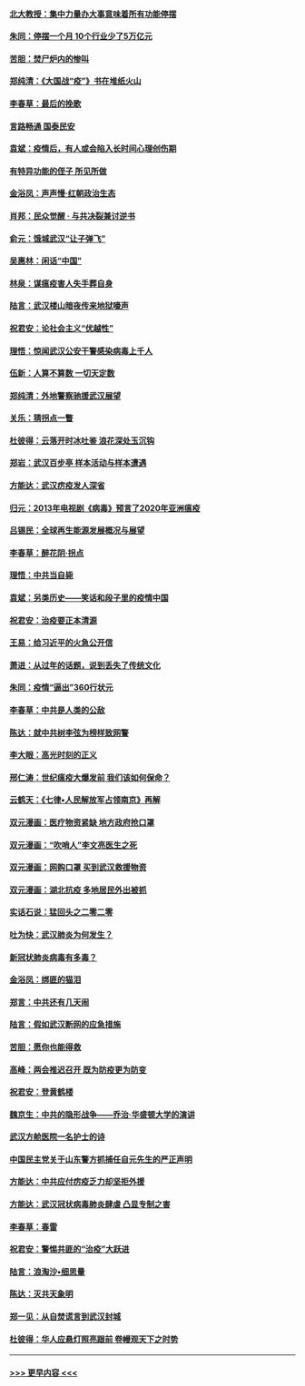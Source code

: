 #### [北大教授：集中力量办大事意味着所有功能停摆](../pages/nsc993/n11904800.md?t=03011231) 
#### [朱同：停摆一个月 10个行业少了5万亿元](../pages/nsc993/n11904498.md?t=03011231) 
#### [苦胆：焚尸炉内的惨叫](../pages/nsc993/n11904479.md?t=03011231) 
#### [郑纯清：《大国战“疫”》书在堆纸火山](../pages/nsc993/n11904450.md?t=03011231) 
#### [李春草：最后的挽歌](../pages/nsc993/n11904441.md?t=03011231) 
#### [言路畅通 国泰民安](../pages/nsc993/n11904222.md?t=03011231) 
#### [袁斌：疫情后，有人或会陷入长时间心理创伤期](../pages/nsc993/n11901514.md?t=03011231) 
#### [有特异功能的侄子 所见所做](../pages/nsc993/n11901154.md?t=03011231) 
#### [金浴凤：声声慢‧红朝政治生态](../pages/nsc993/n11899553.md?t=03011231) 
#### [肖邦：民众觉醒 · 与共决裂兼讨逆书](../pages/nsc993/n11898435.md?t=03011231) 
#### [俞元：饿城武汉“让子弹飞”](../pages/nsc993/n11898344.md?t=03011231) 
#### [吴惠林：闲话“中国”](../pages/nsc993/n11898182.md?t=03011231) 
#### [林泉：谋瘟疫害人失手葬自身](../pages/nsc993/n11897892.md?t=03011231) 
#### [陆言：武汉楼山暗夜传来地狱嚎声](../pages/nsc993/n11897033.md?t=03011231) 
#### [祝君安：论社会主义“优越性”](../pages/nsc993/n11897005.md?t=03011231) 
#### [理悟：惊闻武汉公安干警感染病毒上千人](../pages/nsc993/n11896947.md?t=03011231) 
#### [伍新：人算不算数 一切天定数](../pages/nsc993/n11893372.md?t=03011231) 
#### [郑纯清：外地警察驰援武汉展望](../pages/nsc993/n11893115.md?t=03011231) 
#### [关乐：猜拐点一瞥](../pages/nsc993/n11893020.md?t=03011231) 
#### [杜彼得：云落开时冰吐鉴 浪花深处玉沉钩](../pages/nsc993/n11892107.md?t=03011231) 
#### [郑岩：武汉百步亭 样本活动与样本遭遇](../pages/nsc993/n11892310.md?t=03011231) 
#### [方能达：武汉疠疫发人深省](../pages/nsc993/n11891376.md?t=03011231) 
#### [归元：2013年电视剧《病毒》预言了2020年亚洲瘟疫](../pages/nsc993/n11891126.md?t=03011231) 
#### [吕锡民：全球再生能源发展概况与展望](../pages/nsc993/n11890613.md?t=03011231) 
#### [李春草：醉花阴·拐点](../pages/nsc993/n11890567.md?t=03011231) 
#### [理悟：中共当自毙](../pages/nsc993/n11890559.md?t=03011231) 
#### [袁斌：另类历史——笑话和段子里的疫情中国](../pages/nsc993/n11889243.md?t=03011231) 
#### [祝君安：治疫要正本清源](../pages/nsc993/n11889085.md?t=03011231) 
#### [王易：给习近平的火急公开信](../pages/nsc993/n11888225.md?t=03011231) 
#### [萧进：从过年的话题，说到丢失了传统文化](../pages/nsc993/n11887732.md?t=03011231) 
#### [朱同：疫情“逼出”360行状元](../pages/nsc993/n11887678.md?t=03011231) 
#### [李春草：中共是人类的公敌](../pages/nsc993/n11887656.md?t=03011231) 
#### [陈达：就中共树李弦为榜样致网警](../pages/nsc993/n11887625.md?t=03011231) 
#### [李大眼：高光时刻的正义](../pages/nsc993/n11887585.md?t=03011231) 
#### [邢仁涛：世纪瘟疫大爆发前 我们该如何保命？](../pages/nsc993/n11887535.md?t=03011231) 
#### [云鹤天：《七律▪人民解放军占领南京》再解](../pages/nsc993/n11887524.md?t=03011231) 
#### [双元漫画：医疗物资紧缺 地方政府抢口罩](../pages/nsc993/n11884744.md?t=03011231) 
#### [双元漫画：“吹哨人”李文亮医生之死](../pages/nsc993/n11884705.md?t=03011231) 
#### [双元漫画：网购口罩 买到武汉救援物资](../pages/nsc993/n11884670.md?t=03011231) 
#### [双元漫画：湖北抗疫 多地居民外出被抓](../pages/nsc993/n11884643.md?t=03011231) 
#### [实话石说：猛回头之二零二零](../pages/nsc993/n11883968.md?t=03011231) 
#### [吐为快：武汉肺炎为何发生？](../pages/nsc993/n11882180.md?t=03011231) 
#### [新冠状肺炎病毒有多毒？](../pages/nsc993/n11881790.md?t=03011231) 
#### [金浴凤：绑匪的猫泪](../pages/nsc993/n11880664.md?t=03011231) 
#### [郑言：中共还有几天闹](../pages/nsc993/n11880645.md?t=03011231) 
#### [陆言：假如武汉断网的应急措施](../pages/nsc993/n11880619.md?t=03011231) 
#### [苦胆：愿你也能得救](../pages/nsc993/n11880601.md?t=03011231) 
#### [高峰：两会推迟召开  既为防疫更为防变](../pages/nsc993/n11879977.md?t=03011231) 
#### [祝君安：登黄鹤楼](../pages/nsc993/n11880583.md?t=03011231) 
#### [魏京生：中共的隐形战争——乔治‧华盛顿大学的演讲](../pages/nsc993/n11879765.md?t=03011231) 
#### [武汉方舱医院一名护士的诗](../pages/nsc993/n11878480.md?t=03011231) 
#### [中国民主党关于山东警方抓捕任自元先生的严正声明](../pages/nsc993/n11877506.md?t=03011231) 
#### [方能达：中共应付疠疫乏力却坚拒外援](../pages/nsc993/n11877497.md?t=03011231) 
#### [方能达：武汉冠状病毒肺炎肆虐 凸显专制之害](../pages/nsc993/n11877475.md?t=03011231) 
#### [李春草：春雷](../pages/nsc993/n11876287.md?t=03011231) 
#### [祝君安：警惕共匪的“治疫”大跃进](../pages/nsc993/n11876084.md?t=03011231) 
#### [陆言：浪淘沙•细思量](../pages/nsc993/n11876071.md?t=03011231) 
#### [陈达：灭共天象明](../pages/nsc993/n11876063.md?t=03011231) 
#### [郑一见：从自焚谎言到武汉封城](../pages/nsc993/n11875621.md?t=03011231) 
#### [杜彼得：华人应悬灯照亮跟前 卷幔观天下之时势](../pages/nsc993/n11874822.md?t=03011231) 

----
#### [ >>> 更早内容 <<< ](../indexes/nsc993-earlier.md)
